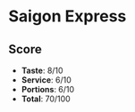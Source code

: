 Saigon Express
=====

Score
-----
* **Taste**: 8/10
* **Service**: 6/10
* **Portions**: 6/10
* **Total**: 70/100